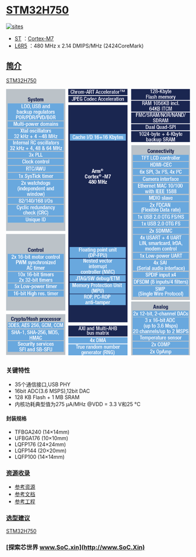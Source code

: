 ﻿# [STM32H750](https://github.com/SoCXin/STM32H750)

[![sites](http://182.61.61.133/link/resources/SoC.png)](http://SoC.Xin)

* [ST](https://www.st.com/zh/) ：[Cortex-M7](https://github.com/SoCXin/Cortex)
* [L6R5](https://github.com/SoCXin/Level) ：480 MHz x 2.14 DMIPS/MHz (2424CoreMark)

## [简介](https://github.com/SoCXin/STM32H750/wiki)

[STM32H750](https://github.com/SoCXin/STM32H750)

[![sites](docs/STM32H750.png)](https://www.st.com/content/st_com/zh/products/microcontrollers-microprocessors/stm32-32-bit-arm-cortex-mcus/stm32-high-performance-mcus/stm32h7-series/stm32h750-value-line.html)

### 关键特性

* 35个通信接口,USB PHY
* 16bit ADC(3.6 MSPS),12bit DAC
* 128 KB Flash + 1 MB SRAM
* 内核功耗典型值为275 µA/MHz @VDD = 3.3 V和25 °C

#### 封装规格

* TFBGA240 (14×14mm)
* UFBGA176 (10×10mm)
* LQFP176 (24×24mm)
* LQFP144 (20×20mm)
* LQFP100 (14×14mm)


### [资源收录](https://github.com/SoCXin)

* [参考资源](src/)
* [参考文档](docs/)
* [参考工程](project/)

### [选型建议](https://github.com/SoCXin)

[STM32H750](https://github.com/SoCXin/STM32H750)

###  [探索芯世界 www.SoC.xin](http://www.SoC.Xin)
